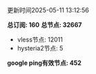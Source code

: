 更新时间2025-05-11 13:12:56

**总订阅: 160**
**总节点: 32667**
- vless节点: 12011
- hysteria2节点: 5

**google ping有效节点: 452**
